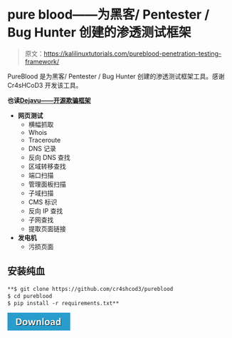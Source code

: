 # pure blood——为黑客/ Pentester / Bug Hunter 创建的渗透测试框架

> 原文：<https://kalilinuxtutorials.com/pureblood-penetration-testing-framework/>

PureBlood 是为黑客/ Pentester / Bug Hunter 创建的渗透测试框架工具。感谢 Cr4sHCoD3 开发该工具。

**也读[Dejavu——开源欺骗框架](https://kalilinuxtutorials.com/dejavu-open-source-framework/)**

*   **网页测试**
    *   横幅抓取
    *   Whois
    *   Traceroute
    *   DNS 记录
    *   反向 DNS 查找
    *   区域转移查找
    *   端口扫描
    *   管理面板扫描
    *   子域扫描
    *   CMS 标识
    *   反向 IP 查找
    *   子网查找
    *   提取页面链接
*   **发电机**
    *   污损页面

## **安装纯血**

```
**$ git clone https://github.com/cr4shcod3/pureblood
$ cd pureblood
$ pip install -r requirements.txt**
```

[![](img//d861a9096555aeb1980fc054015933d7.png)](https://github.com/cr4shcod3/pureblood)
